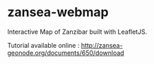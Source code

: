 # zansea-webmap

Interactive Map of Zanzibar built with LeafletJS.

Tutorial available online : http://zansea-geonode.org/documents/650/download
